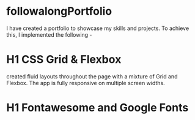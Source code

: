 # followalongPortfolio
I have created a portfolio to showcase my skills and projects. To achieve this, I implemented the following -

# H1 CSS Grid & Flexbox
 created fluid layouts throughout the page with a mixture of Grid and Flexbox. The app is fully responsive on multiple screen widths.

 # H1 Fontawesome and Google Fonts